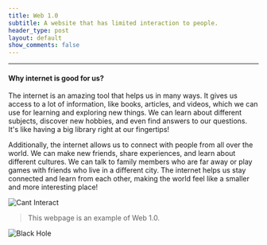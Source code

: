 ```yaml
---
title: Web 1.0
subtitle: A website that has limited interaction to people.
header_type: post
layout: default
show_comments: false
---
```

---

#### Why internet is good for us?
The internet is an amazing tool that helps us in many ways. It gives us access to a lot of information, like books, articles, and videos, which we can use for learning and exploring new things. We can learn about different subjects, discover new hobbies, and even find answers to our questions. It's like having a big library right at our fingertips!

Additionally, the internet allows us to connect with people from all over the world. We can make new friends, share experiences, and learn about different cultures. We can talk to family members who are far away or play games with friends who live in a different city. The internet helps us stay connected and learn from each other, making the world feel like a smaller and more interesting place!

![Cant Interact](https://add.pics/images/2023/09/17/cant.interact.jpeg)

> This webpage is an example of Web 1.0.

![Black Hole](https://rb.gy/z0dyyw)
